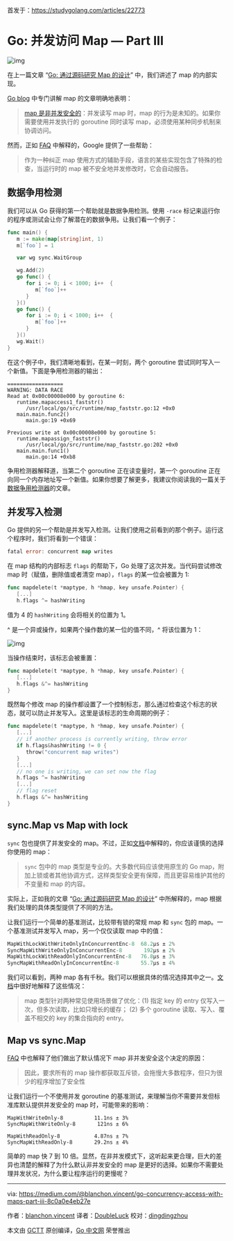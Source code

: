 首发于：https://studygolang.com/articles/22773

# Go: 并发访问 Map — Part III

![img](https://raw.githubusercontent.com/studygolang/gctt-images/master/go-concurrency-access-with-maps-Part-III/1_uZMa7x3KBqJKJ6rWtnZFwA.png)

在上一篇文章 “[Go: 通过源码研究 Map 的设计](https://studygolang.com/articles/22777)” 中，我们讲述了 map 的内部实现。

[Go blog](https://blog.golang.org/go-maps-in-action) 中专门讲解 map 的文章明确地表明：

> [map 是非并发安全的](https://golang.org/doc/faq#atomic_maps)：并发读写 map 时，map 的行为是未知的。如果你需要使用并发执行的 goroutine 同时读写 map，必须使用某种同步机制来协调访问。

然而，正如 [FAQ](https://golang.org/doc/faq#atomic_maps) 中解释的，Google 提供了一些帮助：

> 作为一种纠正 map 使用方式的辅助手段，语言的某些实现包含了特殊的检查，当运行时的 map 被不安全地并发修改时，它会自动报告。

## 数据争用检测

我们可以从 Go 获得的第一个帮助就是数据争用检测。使用 `-race` 标记来运行你的程序或测试会让你了解潜在的数据争用。让我们看一个例子：

```go
func main() {
   m := make(map[string]int, 1)
   m[`foo`] = 1

   var wg sync.WaitGroup

   wg.Add(2)
   go func() {
      for i := 0; i < 1000; i++  {
         m[`foo`]++
      }
   }()
   go func() {
      for i := 0; i < 1000; i++  {
         m[`foo`]++
      }
   }()
   wg.Wait()
}
```

在这个例子中，我们清晰地看到，在某一时刻，两个 goroutine 尝试同时写入一个新值。下面是争用检测器的输出：

```
==================
WARNING: DATA RACE
Read at 0x00c00008e000 by goroutine 6:
   runtime.mapaccess1_faststr()
      /usr/local/go/src/runtime/map_faststr.go:12 +0x0
   main.main.func2()
      main.go:19 +0x69

Previous write at 0x00c00008e000 by goroutine 5:
   runtime.mapassign_faststr()
      /usr/local/go/src/runtime/map_faststr.go:202 +0x0
   main.main.func1()
      main.go:14 +0xb8
```

争用检测器解释道，当第二个 goroutine 正在读变量时，第一个 goroutine 正在向同一个内存地址写一个新值。如果你想要了解更多，我建议你阅读我的一篇关于[数据争用检测器](https://medium.com/@blanchon.vincent/go-race-detector-with-threadsanitizer-8e497f9e42db)的文章。

## 并发写入检测

Go 提供的另一个帮助是并发写入检测。让我们使用之前看到的那个例子。运行这个程序时，我们将看到一个错误：

```go
fatal error: concurrent map writes
```

在 map 结构的内部标志 `flags` 的帮助下，Go 处理了这次并发。当代码尝试修改 map 时（赋值，删除值或者清空 map），`flags` 的某一位会被置为 1:

```go
func mapdelete(t *maptype, h *hmap, key unsafe.Pointer) {
   [...]
   h.flags ^= hashWriting
```

值为 4 的 `hashWriting` 会将相关的位置为 1。

^ 是一个异或操作，如果两个操作数的某一位的值不同，^ 将该位置为 1：

![img](https://raw.githubusercontent.com/studygolang/gctt-images/master/go-concurrency-access-with-maps-Part-III/1_4OrKbRPWgBTNf-zvSYr_hA.png)

当操作结束时，该标志会被重置：

```go
func mapdelete(t *maptype, h *hmap, key unsafe.Pointer) {
   [...]
   h.flags &^= hashWriting
}
```

既然每个修改 map 的操作都设置了一个控制标志，那么通过检查这个标志的状态，就可以防止并发写入。这里是该标志的生命周期的例子：

```go
func mapdelete(t *maptype, h *hmap, key unsafe.Pointer) {
   [...]
   // if another process is currently writing, throw error
   if h.flags&hashWriting != 0 {
      throw("concurrent map writes")
   }
   [...]
   // no one is writing, we can set now the flag
   h.flags ^= hashWriting
   [...]
   // flag reset
   h.flags &^= hashWriting
}
```

## sync.Map vs Map with lock

`sync` 包也提供了并发安全的 map。不过，正如[文档](https://golang.org/pkg/sync/)中解释的，你应该谨慎的选择你使用的 map：

> `sync` 包中的 map 类型是专业的。大多数代码应该使用原生的 Go map，附加上锁或者其他协调方式，这样类型安全更有保障，而且更容易维护其他的不变量和 map 的内容。

实际上，正如我的文章 “[Go: 通过源码研究 Map 的设计](https://studygolang.com/articles/22777)” 中所解释的，map 根据我们处理的具体类型提供了不同的方法。

让我们运行一个简单的基准测试，比较带有锁的常规 map 和 `sync` 包的 map。一个基准测试并发写入 map，另一个仅仅读取 map 中的值：

```go
MapWithLockWithWriteOnlyInConcurrentEnc-8  68.2µs ± 2%
SyncMapWithWriteOnlyInConcurrentEnc-8       192µs ± 2%
MapWithLockWithReadOnlyInConcurrentEnc-8   76.8µs ± 3%
SyncMapWithReadOnlyInConcurrentEnc-8       55.7µs ± 4%
```

我们可以看到，两种 map 各有千秋。我们可以根据具体的情况选择其中之一。[文档](https://golang.org/pkg/sync/#Map)中很好地解释了这些情况：

> map 类型针对两种常见使用场景做了优化：(1) 指定 key 的 entry 仅写入一次，但多次读取，比如只增长的缓存； (2) 多个 goroutine 读取、写入、覆盖不相交的 key 的集合指向的 entry。

## Map vs sync.Map

[FAQ](https://golang.org/doc/faq#atomic_maps) 中也解释了他们做出了默认情况下 map 非并发安全这个决定的原因：

> 因此，要求所有的 map 操作都获取互斥锁，会拖慢大多数程序，但只为很少的程序增加了安全性

让我们运行一个不使用并发 goroutine 的基准测试，来理解当你不需要并发但标准库默认提供并发安全的 map 时，可能带来的影响：

```
MapWithWriteOnly-8          11.1ns ± 3%
SyncMapWithWriteOnly-8       121ns ± 6%

MapWithReadOnly-8           4.87ns ± 7%
SyncMapWithReadOnly-8       29.2ns ± 4%
```

简单的 map 快 7 到 10 倍。显然，在非并发模式下，这听起来更合理，巨大的差异也清楚的解释了为什么默认非并发安全的 map 是更好的选择。如果你不需要处理并发状况，为什么要让程序运行的更慢呢？

---

via: https://medium.com/@blanchon.vincent/go-concurrency-access-with-maps-part-iii-8c0a0e4eb27e

作者：[blanchon.vincent](https://medium.com/@blanchon.vincent)
译者：[DoubleLuck](https://github.com/DoubleLuck)
校对：[dingdingzhou](https://github.com/dingdingzhou)

本文由 [GCTT](https://github.com/studygolang/GCTT) 原创编译，[Go 中文网](https://studygolang.com/) 荣誉推出

